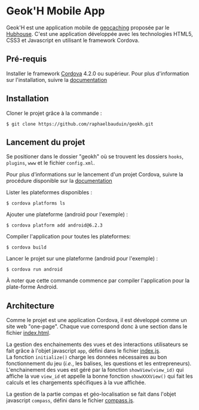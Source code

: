 # Geok'H Mobile App
Geok'H est une application mobile de [geocaching](http://fr.wikipedia.org/wiki/Géocaching) proposée par le [Hubhouse](http://www.univ-lille1.fr/etudes/hubhouse).
C'est une application développée avec les technologies HTML5, CSS3 et Javascript en utilisant le framework Cordova.

## Pré-requis
Installer le framework [Cordova](http://www.cordova.apache.org) 4.2.0 ou supérieur.
Pour plus d'information sur l'installation, suivre la [documentation](http://cordova.apache.org/docs/en/4.0.0/guide_cli_index.md.html#The%20Command-Line%20Interface)

## Installation
Cloner le projet grâce à la commande :

    $ git clone https://github.com/raphaelbauduin/geokh.git

## Lancement du projet
Se positioner dans le dossier "geokh" où se trouvent les dossiers `hooks`, `plugins`, `www` et le fichier `config.xml`.

Pour plus d'informations sur le lancement d'un projet Cordova, suivre la procédure disponible sur la [documentation](http://cordova.apache.org/docs/en/4.0.0/guide_cli_index.md.html#The%20Command-Line%20Interface)

Lister les plateformes disponibles :

    $ cordova platforms ls

Ajouter une plateforme (android pour l'exemple) : 

    $ cordova platform add android@6.2.3
    
Compiler l'application pour toutes les plateformes:

    $ cordova build

Lancer le projet sur une plateforme (android pour l'exemple) : 

    $ cordova run android
    
À noter que cette commande commence par compiler l'application pour la plate-forme Android.

## Architecture
Comme le projet est une application Cordova, il est développé comme un site web "one-page".
Chaque vue correspond donc à une section dans le fichier [index.html](https://github.com/raphaelbauduin/geokh/blob/master/geokh/www/index.html).

La gestion des enchainements des vues et des interactions utilisateurs se fait grâce à l'objet javascript `app`, défini dans le fichier [index.js](https://github.com/raphaelbauduin/geokh/blob/master/geokh/www/js/index.js).  
La fonction `initialize()` charge les données nécessaires au bon fonctionnement du jeu (*i.e.*, les balises, les questions et les entrepreneurs).
L'enchainement des vues est géré par la fonction `showView(view_id)` qui affiche la vue `view_id` et appelle la bonne fonction `showXXXView()` qui fait les calculs et les chargements spécifiques à la vue affichée.  

La gestion de la partie compas et géo-localisation se fait dans l'objet javascript `compass`, défini dans le fichier [compass.js](https://github.com/raphaelbauduin/geokh/blob/master/geokh/www/js/compass.js).
